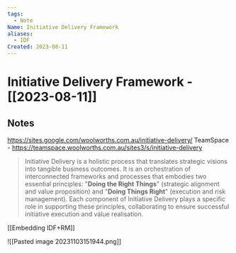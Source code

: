 ```yaml
---
tags:
  - Note
Name: Initiative Delivery Framework
aliases:
  - IDF
Created: 2023-08-11
---
```



# Initiative Delivery Framework - [[2023-08-11]]
## Notes

https://sites.google.com/woolworths.com.au/initiative-delivery/
TeamSpace - https://teamspace.woolworths.com.au/sites3/s/initiative-delivery

> Initiative Delivery is a holistic process that translates strategic visions into tangible business outcomes. It is an orchestration of interconnected frameworks and processes that embodies two essential principles: "**Doing the Right Things**" (strategic alignment and value proposition) and "**Doing Things Right**" (execution and risk management). Each component of Initiative Delivery plays a specific role in supporting these principles, collaborating to ensure successful initiative execution and value realisation.

[[Embedding IDF+RM]]

![[Pasted image 20231103151944.png]]